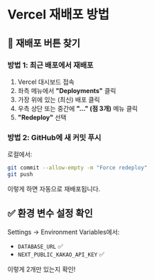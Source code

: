 # Vercel 재배포 방법

## 📍 재배포 버튼 찾기

### 방법 1: 최근 배포에서 재배포

1. Vercel 대시보드 접속
2. 좌측 메뉴에서 **"Deployments"** 클릭
3. 가장 위에 있는 (최신) 배포 클릭
4. 우측 상단 또는 중간에 **"..." (점 3개)** 메뉴 클릭
5. **"Redeploy"** 선택

### 방법 2: GitHub에 새 커밋 푸시

로컬에서:

```bash
git commit --allow-empty -m "Force redeploy"
git push
```

이렇게 하면 자동으로 재배포됩니다.

## ✅ 환경 변수 설정 확인

Settings → Environment Variables에서:

- `DATABASE_URL` ✅
- `NEXT_PUBLIC_KAKAO_API_KEY` ✅

이렇게 2개만 있는지 확인!
